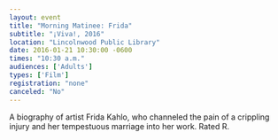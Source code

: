 ```yaml
---
layout: event
title: "Morning Matinee: Frida"
subtitle: "¡Viva!, 2016"
location: "Lincolnwood Public Library"
date: 2016-01-21 10:30:00 -0600
times: "10:30 a.m."
audiences: ['Adults']
types: ['Film']
registration: "none"
canceled: "No"
---
```

A biography of artist Frida Kahlo, who channeled the pain of a crippling injury and her tempestuous marriage into her work. Rated R.
